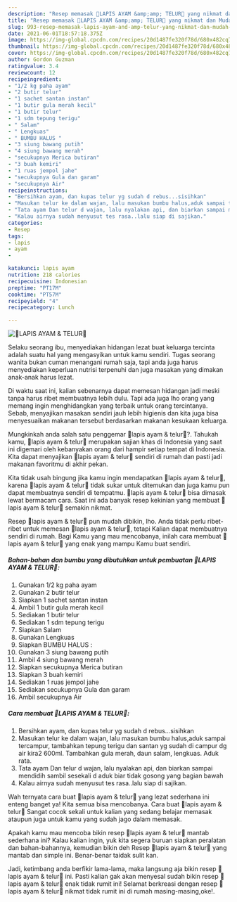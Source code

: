 ```yaml
---
description: "Resep memasak 🌺LAPIS AYAM &amp;amp; TELUR🌺 yang nikmat dan Mudah Dibuat"
title: "Resep memasak 🌺LAPIS AYAM &amp;amp; TELUR🌺 yang nikmat dan Mudah Dibuat"
slug: 993-resep-memasak-lapis-ayam-and-amp-telur-yang-nikmat-dan-mudah-dibuat
date: 2021-06-01T18:57:18.375Z
image: https://img-global.cpcdn.com/recipes/20d1487fe320f78d/680x482cq70/🌺lapis-ayam-telur🌺-foto-resep-utama.jpg
thumbnail: https://img-global.cpcdn.com/recipes/20d1487fe320f78d/680x482cq70/🌺lapis-ayam-telur🌺-foto-resep-utama.jpg
cover: https://img-global.cpcdn.com/recipes/20d1487fe320f78d/680x482cq70/🌺lapis-ayam-telur🌺-foto-resep-utama.jpg
author: Gordon Guzman
ratingvalue: 3.4
reviewcount: 12
recipeingredient:
- "1/2 kg paha ayam"
- "2 butir telur"
- "1 sachet santan instan"
- "1 butir gula merah kecil"
- "1 butir telur"
- "1 sdm tepung terigu"
- " Salam"
- " Lengkuas"
- " BUMBU HALUS "
- "3 siung bawang putih"
- "4 siung bawang merah"
- "secukupnya Merica butiran"
- "3 buah kemiri"
- "1 ruas jempol jahe"
- "secukupnya Gula dan garam"
- "secukupnya Air"
recipeinstructions:
- "Bersihkan ayam, dan kupas telur yg sudah d rebus...sisihkan"
- "Masukan telur ke dalam wajan, lalu masukan bumbu halus,aduk sampai tercampur, tambahkan tepung terigu dan santan yg sudah di campur dg air kira2 600ml. Tambahkan gula merah, daun salam, lengkuas. Aduk rata."
- "Tata ayam Dan telur d wajan, lalu nyalakan api, dan biarkan sampai mendidih sambil sesekali d aduk biar tidak gosong yang bagian bawah"
- "Kalau airnya sudah menyusut tes rasa..lalu siap di sajikan."
categories:
- Resep
tags:
- lapis
- ayam
- 

katakunci: lapis ayam  
nutrition: 218 calories
recipecuisine: Indonesian
preptime: "PT17M"
cooktime: "PT57M"
recipeyield: "4"
recipecategory: Lunch

---
```



![🌺LAPIS AYAM &amp; TELUR🌺](https://img-global.cpcdn.com/recipes/20d1487fe320f78d/680x482cq70/🌺lapis-ayam-telur🌺-foto-resep-utama.jpg)

Selaku seorang ibu, menyediakan hidangan lezat buat keluarga tercinta adalah suatu hal yang mengasyikan untuk kamu sendiri. Tugas seorang  wanita bukan cuman menangani rumah saja, tapi anda juga harus menyediakan keperluan nutrisi terpenuhi dan juga masakan yang dimakan anak-anak harus lezat.

Di waktu  saat ini, kalian sebenarnya dapat memesan hidangan jadi meski tanpa harus ribet membuatnya lebih dulu. Tapi ada juga lho orang yang memang ingin menghidangkan yang terbaik untuk orang tercintanya. Sebab, menyajikan masakan sendiri jauh lebih higienis dan kita juga bisa menyesuaikan makanan tersebut berdasarkan makanan kesukaan keluarga. 



Mungkinkah anda salah satu penggemar 🌺lapis ayam &amp; telur🌺?. Tahukah kamu, 🌺lapis ayam &amp; telur🌺 merupakan sajian khas di Indonesia yang saat ini digemari oleh kebanyakan orang dari hampir setiap tempat di Indonesia. Kita dapat menyajikan 🌺lapis ayam &amp; telur🌺 sendiri di rumah dan pasti jadi makanan favoritmu di akhir pekan.

Kita tidak usah bingung jika kamu ingin mendapatkan 🌺lapis ayam &amp; telur🌺, karena 🌺lapis ayam &amp; telur🌺 tidak sukar untuk ditemukan dan juga kamu pun dapat membuatnya sendiri di tempatmu. 🌺lapis ayam &amp; telur🌺 bisa dimasak lewat bermacam cara. Saat ini ada banyak resep kekinian yang membuat 🌺lapis ayam &amp; telur🌺 semakin nikmat.

Resep 🌺lapis ayam &amp; telur🌺 pun mudah dibikin, lho. Anda tidak perlu ribet-ribet untuk memesan 🌺lapis ayam &amp; telur🌺, tetapi Kalian dapat membuatnya sendiri di rumah. Bagi Kamu yang mau mencobanya, inilah cara membuat 🌺lapis ayam &amp; telur🌺 yang enak yang mampu Kamu buat sendiri.

<!--inarticleads1-->

##### Bahan-bahan dan bumbu yang dibutuhkan untuk pembuatan 🌺LAPIS AYAM &amp; TELUR🌺:

1. Gunakan 1/2 kg paha ayam
1. Gunakan 2 butir telur
1. Siapkan 1 sachet santan instan
1. Ambil 1 butir gula merah kecil
1. Sediakan 1 butir telur
1. Sediakan 1 sdm tepung terigu
1. Siapkan  Salam
1. Gunakan  Lengkuas
1. Siapkan  BUMBU HALUS :
1. Gunakan 3 siung bawang putih
1. Ambil 4 siung bawang merah
1. Siapkan secukupnya Merica butiran
1. Siapkan 3 buah kemiri
1. Sediakan 1 ruas jempol jahe
1. Sediakan secukupnya Gula dan garam
1. Ambil secukupnya Air




<!--inarticleads2-->

##### Cara membuat 🌺LAPIS AYAM &amp; TELUR🌺:

1. Bersihkan ayam, dan kupas telur yg sudah d rebus...sisihkan
1. Masukan telur ke dalam wajan, lalu masukan bumbu halus,aduk sampai tercampur, tambahkan tepung terigu dan santan yg sudah di campur dg air kira2 600ml. Tambahkan gula merah, daun salam, lengkuas. Aduk rata.
1. Tata ayam Dan telur d wajan, lalu nyalakan api, dan biarkan sampai mendidih sambil sesekali d aduk biar tidak gosong yang bagian bawah
1. Kalau airnya sudah menyusut tes rasa..lalu siap di sajikan.




Wah ternyata cara buat 🌺lapis ayam &amp; telur🌺 yang lezat sederhana ini enteng banget ya! Kita semua bisa mencobanya. Cara buat 🌺lapis ayam &amp; telur🌺 Sangat cocok sekali untuk kalian yang sedang belajar memasak ataupun juga untuk kamu yang sudah jago dalam memasak.

Apakah kamu mau mencoba bikin resep 🌺lapis ayam &amp; telur🌺 mantab sederhana ini? Kalau kalian ingin, yuk kita segera buruan siapkan peralatan dan bahan-bahannya, kemudian bikin deh Resep 🌺lapis ayam &amp; telur🌺 yang mantab dan simple ini. Benar-benar taidak sulit kan. 

Jadi, ketimbang anda berfikir lama-lama, maka langsung aja bikin resep 🌺lapis ayam &amp; telur🌺 ini. Pasti kalian gak akan menyesal sudah bikin resep 🌺lapis ayam &amp; telur🌺 enak tidak rumit ini! Selamat berkreasi dengan resep 🌺lapis ayam &amp; telur🌺 nikmat tidak rumit ini di rumah masing-masing,oke!.

